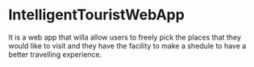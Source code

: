 # IntelligentTouristWebApp
It is a web app that willa allow users to freely pick the places that they would like to visit and they have the facility to make a shedule to have a better travelling experience.
